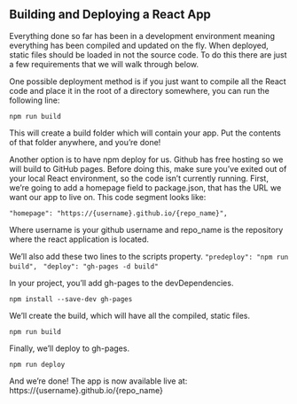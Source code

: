 ## Building and Deploying a React App
Everything done so far has been in a development environment meaning everything has been compiled and updated on the fly. When deployed, static files should be loaded in not the source code. To do this there are just a few requirements that we will walk through below.

One possible deployment method is if you just want to compile all the React code and place it in the root of a directory somewhere, you can run the following line:

 `npm run build `


This will create a build folder which will contain your app. Put the contents of that folder anywhere, and you’re done!

Another option is to have npm deploy for us. Github has free hosting so we will build to GitHub pages. Before doing this, make sure you’ve exited out of your local React environment, so the code isn’t currently running. First, we’re going to add a homepage field to package.json, that has the URL we want our app to live on. This code segment looks like:

 `"homepage": "https://{username}.github.io/{repo_name}", `

Where username is your github username and repo_name is the repository where the react application is located.

We’ll also add these two lines to the scripts property.
 `"predeploy": "npm run build", `
 `"deploy": "gh-pages -d build" `

In your project, you’ll add gh-pages to the devDependencies.

`npm install --save-dev gh-pages`

We’ll create the build, which will have all the compiled, static files.

`npm run build `

Finally, we’ll deploy to gh-pages.

`npm run deploy `

And we’re done! The app is now available live at: https://{username}.github.io/{repo_name}
